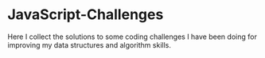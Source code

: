 # JavaScript-Challenges

Here I collect the solutions to some coding challenges I have been doing for improving my data structures and algorithm skills. 
